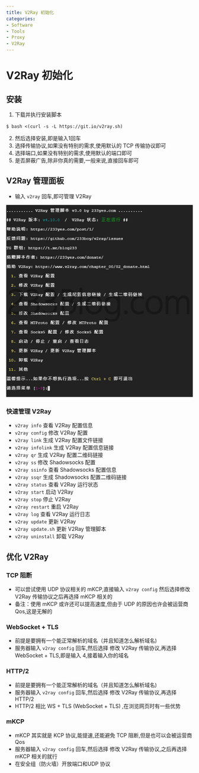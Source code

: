 ```yaml
---
title: V2Ray 初始化
categories:
- Software
- Tools
- Proxy
- V2Ray
---
```

# V2Ray 初始化

## 安装

1. 下载并执行安装脚本

```shell
$ bash <(curl -s -L https://git.io/v2ray.sh)
```

2. 然后选择安装,即是输入1回车
3. 选择传输协议,如果没有特别的需求,使用默认的 TCP 传输协议即可
4. 选择端口,如果没有特别的需求,使用默认的端口即可
5. 是否屏蔽广告,除非你真的需要,一般来说,直接回车即可

## V2Ray 管理面板

- 输入 `v2ray` 回车,即可管理 V2Ray

![](https://raw.githubusercontent.com/LuShan123888/Files/main/Pictures/2020-12-10-sJNjcqKAzF1gwCl.jpg)

### 快速管理 V2Ray

- `v2ray info` 查看 V2Ray 配置信息
- `v2ray config` 修改 V2Ray 配置
- `v2ray link` 生成 V2Ray 配置文件链接
- `v2ray infolink` 生成 V2Ray 配置信息链接
- `v2ray qr` 生成 V2Ray 配置二维码链接
- `v2ray ss` 修改 Shadowsocks 配置
- `v2ray ssinfo` 查看 Shadowsocks 配置信息
- `v2ray ssqr` 生成 Shadowsocks 配置二维码链接
- `v2ray status` 查看 V2Ray 运行状态
- `v2ray start` 启动 V2Ray
- `v2ray stop` 停止 V2Ray
- `v2ray restart` 重启 V2Ray
- `v2ray log` 查看 V2Ray 运行日志
- `v2ray update` 更新 V2Ray
- `v2ray update.sh` 更新 V2Ray 管理脚本
- `v2ray uninstall` 卸载 V2Ray

## 优化 V2Ray

### TCP 阻断

- 可以尝试使用 UDP 协议相关的 mKCP,直接输入 `v2ray config` 然后选择修改 V2Ray 传输协议之后再选择 mKCP 相关的
- 备注：使用 mKCP 或许还可以提高速度,但由于 UDP 的原因也许会被运营商 Qos,这是无解的

### WebSocket + TLS

- 前提是要拥有一个能正常解析的域名（并且知道怎么解析域名)
- 服务器输入 `v2ray config` 回车,然后选择 修改 V2Ray 传输协议,再选择 WebSocket + TLS,即是输入 4,接着输入你的域名

### HTTP/2

- 前提是要拥有一个能正常解析的域名（并且知道怎么解析域名)
- 服务器输入 `v2ray config` 回车,然后选择 修改 V2Ray 传输协议,再选择 HTTP/2
- HTTP/2 相比 WS + TLS (WebSocket + TLS) ,在浏览网页时有一些优势

### mKCP

- mKCP 其实就是 KCP 协议,能提速,还能避免 TCP 阻断,但是也可以会被运营商 Qos
- 服务器输入 `v2ray config` 回车,然后选择 修改 V2Ray 传输协议,之后再选择 mKCP 相关的就行
- 在安全组（防火墙）开放端口和UDP 协议